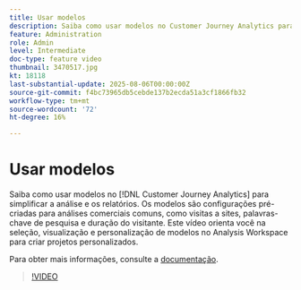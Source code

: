 ```yaml
---
title: Usar modelos
description: Saiba como usar modelos no Customer Journey Analytics para simplificar a análise e os relatórios.
feature: Administration
role: Admin
level: Intermediate
doc-type: feature video
thumbnail: 3470517.jpg
kt: 18118
last-substantial-update: 2025-08-06T00:00:00Z
source-git-commit: f4bc73965db5cebde137b2ecda51a3cf1866fb32
workflow-type: tm+mt
source-wordcount: '72'
ht-degree: 16%

---
```


# Usar modelos

Saiba como usar modelos no [!DNL Customer Journey Analytics] para simplificar a análise e os relatórios. Os modelos são configurações pré-criadas para análises comerciais comuns, como visitas a sites, palavras-chave de pesquisa e duração do visitante. Este vídeo orienta você na seleção, visualização e personalização de modelos no Analysis Workspace para criar projetos personalizados.

Para obter mais informações, consulte a [documentação](https://experienceleague.adobe.com/pt-br/docs/analytics-platform/using/cja-workspace/templates/use-templates).

>[!VIDEO](https://video.tv.adobe.com/v/3470517/?learn=on)
